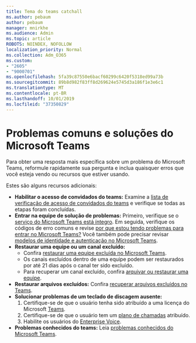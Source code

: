 ```yaml
---
title: Tema do teams catchall
ms.author: pebaum
author: pebaum
manager: mnirkhe
ms.audience: Admin
ms.topic: article
ROBOTS: NOINDEX, NOFOLLOW
localization_priority: Normal
ms.collection: Adm_O365
ms.custom:
- "2605"
- "9000701"
ms.openlocfilehash: 5fa39c87550e6bacf60299c6420f5318ed99a73b
ms.sourcegitcommit: 89b8d982f83ff8d269624e5745d3a186f1e3e6c1
ms.translationtype: MT
ms.contentlocale: pt-BR
ms.lasthandoff: 10/01/2019
ms.locfileid: "37350829"
---
```

#   <a name="teams-common-issues-and-resolutions"></a>Problemas comuns e soluções do Microsoft Teams

Para obter uma resposta mais específica sobre um problema do Microsoft Teams, reformule rapidamente sua pergunta e inclua quaisquer erros que você esteja vendo ou recursos que estiver usando.

Estes são alguns recursos adicionais:

- **Habilitar o acesso de convidados do teams:** Examine a [lista de verificação de acesso de convidados do teams](https://docs.microsoft.com/microsoftteams/guest-access-checklist) e verifique se todas as etapas foram concluídas.
- **Entrar na equipe de solução de problemas:** Primeiro, verifique se o [serviço do Microsoft Teams está íntegro](https://admin.microsoft.com/Adminportal/Home?source=applauncher#/servicehealth). Em seguida, verifique os códigos de erro comuns e revise [por que estou tendo problemas para entrar no Microsoft Teams?](https://support.office.com/article/a02f683b-61a3-4008-9447-ee60c5593b0f)  Você também pode precisar revisar [modelos de identidade e autenticação no Microsoft Teams](https://docs.microsoft.com/MicrosoftTeams/identify-models-authentication).
- **Restaurar uma equipe ou um canal excluído:** 
    - Confira [restaurar uma equipe excluída no Microsoft Teams](https://blogs.technet.microsoft.com/skypehybridguy/2017/07/23/restoring-a-deleted-team-in-microsoft-teams/).
    - Os canais excluídos dentro de uma equipe podem ser restaurados por até 21 dias após o canal ter sido excluído. 
    - Para recuperar um canal excluído, confira [arquivar ou restaurar uma equipe](https://support.office.com/article/archive-or-restore-a-team-dc161cfd-b328-440f-974b-5da5bd98b5a7).
- **Restaurar arquivos excluídos:** Confira [recuperar arquivos excluídos no Teams](https://support.office.com/article/recover-deleted-files-in-teams-a591d771-89a6-49e2-ab7e-271936fe3c4e).
- **Solucionar problemas de um teclado de discagem ausente:**  
    1. Certifique-se de que o usuário tenha sido atribuído a uma licença do Microsoft [Teams](https://docs.microsoft.com/MicrosoftTeams/assign-teams-licenses).
    2. Certifique-se de que o usuário tem um [plano de chamadas](https://docs.microsoft.com/MicrosoftTeams/calling-plan-landing-page) atribuído.
    3. Habilite os usuários do [Enterprise Voice](https://docs.microsoft.com/en-us/skypeforbusiness/skype-for-business-hybrid-solutions/plan-your-phone-system-cloud-pbx-solution/enable-users-for-enterprise-voice-online-and-phone-system-voicemail#to-enable-your-users-for-phone-system-in-office-365-voice-and-voicemail).
- **Problemas conhecidos do teams:** Leia [problemas conhecidos do Microsoft Teams](https://docs.microsoft.com/microsoftteams/known-issues).